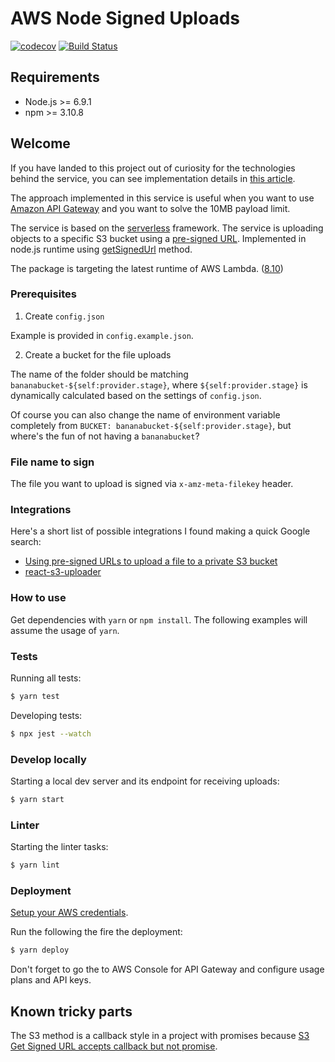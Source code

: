 # AWS Node Signed Uploads

[![codecov](https://codecov.io/gh/kalinchernev/aws-node-signed-uploads/branch/master/graph/badge.svg)](https://codecov.io/gh/kalinchernev/aws-node-signed-uploads)
[![Build Status](https://travis-ci.org/kalinchernev/aws-node-signed-uploads.svg?branch=master)](https://travis-ci.org/kalinchernev/aws-node-signed-uploads)

## Requirements

* Node.js >= 6.9.1
* npm >= 3.10.8

## Welcome

If you have landed to this project out of curiosity for the technologies behind the service, you can see implementation details in [this article](https://kalinchernev.github.io/tdd-serverless-jest).

The approach implemented in this service is useful when you want to use [Amazon API Gateway](https://aws.amazon.com/api-gateway/) and you want to solve the 10MB payload limit.

The service is based on the [serverless](https://serverless.com/) framework. The service is uploading objects to a specific S3 bucket using a [pre-signed URL](http://docs.aws.amazon.com/AmazonS3/latest/dev/PresignedUrlUploadObject.html). Implemented in node.js runtime using [getSignedUrl](http://docs.aws.amazon.com/AWSJavaScriptSDK/latest/AWS/S3.html#getSignedUrl-property) method.

The package is targeting the latest runtime of AWS Lambda. ([8.10](https://aws.amazon.com/blogs/compute/node-js-8-10-runtime-now-available-in-aws-lambda/))

### Prerequisites

1.  Create `config.json`

Example is provided in `config.example.json`.

2.  Create a bucket for the file uploads

The name of the folder should be matching `bananabucket-${self:provider.stage}`, where `${self:provider.stage}` is dynamically calculated based on the settings of `config.json`.

Of course you can also change the name of environment variable completely from `BUCKET: bananabucket-${self:provider.stage}`, but where's the fun of not having a `bananabucket`?

### File name to sign

The file you want to upload is signed via `x-amz-meta-filekey` header.

### Integrations

Here's a short list of possible integrations I found making a quick Google search:

* [Using pre-signed URLs to upload a file to a private S3 bucket](https://sanderknape.com/2017/08/using-pre-signed-urls-upload-file-private-s3-bucket/)
* [react-s3-uploader](https://www.npmjs.com/package/react-s3-uploader)

### How to use

Get dependencies with `yarn` or `npm install`. The following examples will assume the usage of `yarn`.

### Tests

Running all tests:

```bash
$ yarn test
```

Developing tests:

```bash
$ npx jest --watch
```

### Develop locally

Starting a local dev server and its endpoint for receiving uploads:

```bash
$ yarn start
```

### Linter

Starting the linter tasks:

```bash
$ yarn lint
```

### Deployment

[Setup your AWS credentials](https://serverless.com/framework/docs/providers/aws/guide/credentials/).

Run the following the fire the deployment:

```bash
$ yarn deploy
```

Don't forget to go the to AWS Console for API Gateway and configure usage plans and API keys.

## Known tricky parts

The S3 method is a callback style in a project with promises because [S3 Get Signed URL accepts callback but not promise](https://github.com/aws/aws-sdk-js/issues/1008).

